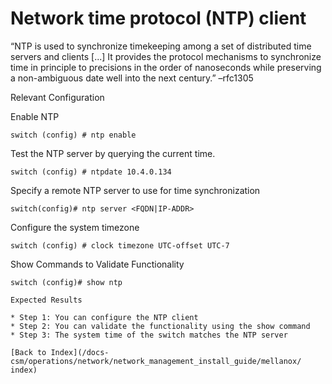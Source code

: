 # Network time protocol (NTP) client 


“NTP is used to synchronize timekeeping among a set of distributed time servers and clients [...] It provides the protocol mechanisms to synchronize time in principle to precisions in the order of nanoseconds while preserving a non-ambiguous date well into the next century.” –rfc1305 
    
Relevant Configuration 

Enable NTP

```
switch (config) # ntp enable
```

Test the NTP server by querying the current time.

```
switch (config) # ntpdate 10.4.0.134 
```

Specify a remote NTP server to use for time synchronization 

```
switch(config)# ntp server <FQDN|IP-ADDR>
```

Configure the system timezone 

```
switch (config) # clock timezone UTC-offset UTC-7
```

Show Commands to Validate Functionality 

```
switch (config)# show ntp

Expected Results 

* Step 1: You can configure the NTP client
* Step 2: You can validate the functionality using the show command 
* Step 3: The system time of the switch matches the NTP server

[Back to Index](/docs-csm/operations/network/network_management_install_guide/mellanox/
index)
